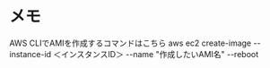 # メモ
AWS CLIでAMIを作成するコマンドはこちら
aws ec2 create-image --instance-id ＜インスタンスID＞ --name "作成したいAMI名" --reboot
